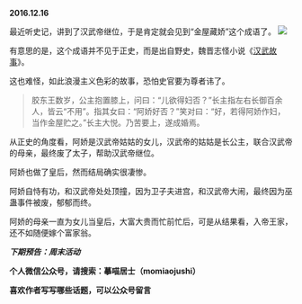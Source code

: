 
**2016.12.16**

最近听史记，讲到了汉武帝继位，于是肯定就会见到“金屋藏娇”这个成语了。
![](http://imglf2.nosdn.127.net/img/YkxoZ3M3a2p0ZkhYckljTVo4Q2FLVnF2VmI1bkI3dURHYXZyeXFDUHRsTT0.jpg)


有意思的是，这个成语并不见于正史，而是出自野史，魏晋志怪小说《[汉武故事](http://baike.baidu.com/view/1593248.htm)》。

这也难怪，如此浪漫主义色彩的故事，恐怕史官要为尊者讳了。
>胶东王数岁，公主抱置膝上，问曰：“儿欲得妇否？”长主指左右长御百余人，皆云“不用”。指其女曰：“阿娇好否？”笑对曰：“好，若得阿娇作妇，当作金屋贮之。”长主大悦。乃苦要上，遂成婚焉。


从正史的角度看，阿娇是汉武帝姑姑的女儿，汉武帝的姑姑是长公主，联合汉武帝的母亲，最终废了太子，帮助汉武帝继位。

阿娇也做了皇后，然而结局确实很凄惨。

阿娇自恃有功，和汉武帝处处顶撞，因为卫子夫进宫，和汉武帝大闹，最终因为巫蛊事件被废，郁郁而终。

阿娇的母亲一直为女儿当皇后，大富大贵而忙前忙后，可是从结果看，入帝王家，还不如随便嫁个富家翁。


***下期预告：周末活动***


**个人微信公众号，请搜索：摹喵居士（momiaojushi）**

**喜欢作者写写哪些话题，可以公众号留言**
